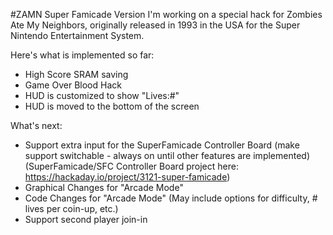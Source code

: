 #ZAMN Super Famicade Version
I'm working on a special hack for Zombies Ate My Neighbors, originally released in 1993 in the USA for the Super Nintendo Entertainment System.

Here's what is implemented so far:
- High Score SRAM saving
- Game Over Blood Hack
- HUD is customized to show "Lives:#"
- HUD is moved to the bottom of the screen

What's next:
- Support extra input for the SuperFamicade Controller Board
	(make support switchable - always on until other features are implemented)
	(SuperFamicade/SFC Controller Board project here: https://hackaday.io/project/3121-super-famicade)
- Graphical Changes for "Arcade Mode"
- Code Changes for "Arcade Mode" (May include options for difficulty, # lives per coin-up, etc.)
- Support second player join-in